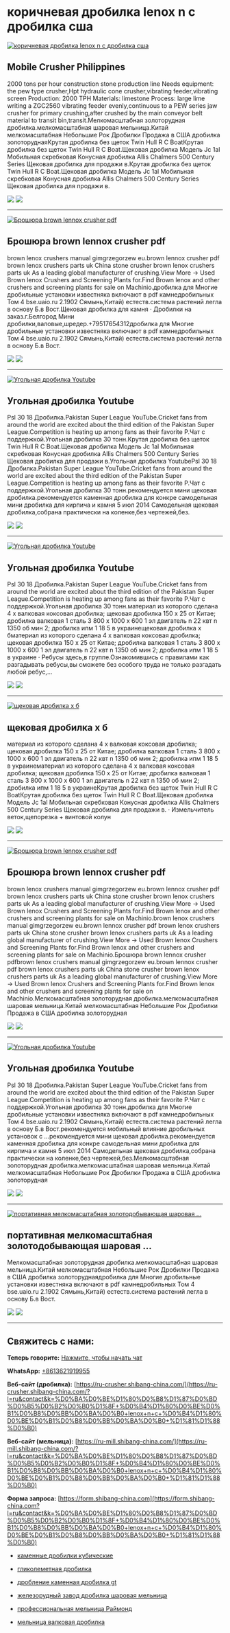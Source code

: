 # коричневая дробилка lenox n c дробилка сша

<a href="https://swt.shibang-china.com/?l=ru&img&k=%D0%BA%D0%BE%D1%80%D0%B8%D1%87%D0%BD%D0%B5%D0%B2%D0%B0%D1%8F+%D0%B4%D1%80%D0%BE%D0%B1%D0%B8%D0%BB%D0%BA%D0%B0+lenox+n+c+%D0%B4%D1%80%D0%BE%D0%B1%D0%B8%D0%BB%D0%BA%D0%B0+%D1%81%D1%88%D0%B0" target="_blank">![коричневая дробилка lenox n c дробилка сша](http://static.shibang-china.com/all-800x300/578.jpg)</a>

## Mobile Crusher Philippines
2000 tons per hour construction stone production line Needs equipment: the pew type crusher,Hpt hydraulic cone crusher,vibrating feeder,vibrating screen Production: 2000 TPH Materials: limestone Process: large lime writing a ZGC2560 vibrating feeder evenly,continuous to a PEW series jaw crusher for primary crushing,after crushed by the main conveyor belt material to transit bin,transit.Мелкомасштабная золоторудная дробилка.мелкомасштабная шаровая мельница.Китай мелкомасштабная Небольшие Рок Дробилки Продажа в США дробилка золоторуднаяКрутая дробилка без щеток Twin Hull R C BoatКрутая дробилка без щеток Twin Hull R C Boat.Щековая дробилка Модель Jc 1al Мобильная скребковая Конусная дробилка Allis Chalmers 500 Century Series Щековая дробилка для продажи в.Крутая дробилка без щеток Twin Hull R C Boat.Щековая дробилка Модель Jc 1al Мобильная скребковая Конусная дробилка Allis Chalmers 500 Century Series Щековая дробилка для продажи в.


<a href="https://whatsapp.shibangsoft.com/WhatsApp.php" target="_blank" title="WhatsApp">![](http://static.shibang-china.com/icon/whatsapp.png)</a> <a href="https://swt.shibang-china.com/?l=ru&icon&k=%D0%BA%D0%BE%D1%80%D0%B8%D1%87%D0%BD%D0%B5%D0%B2%D0%B0%D1%8F+%D0%B4%D1%80%D0%BE%D0%B1%D0%B8%D0%BB%D0%BA%D0%B0+lenox+n+c+%D0%B4%D1%80%D0%BE%D0%B1%D0%B8%D0%BB%D0%BA%D0%B0+%D1%81%D1%88%D0%B0" target="_blank">![](http://static.shibang-china.com/icon/chat-ru.png)</a>

---

<a href="https://swt.shibang-china.com/?l=ru&img&k=%D0%BA%D0%BE%D1%80%D0%B8%D1%87%D0%BD%D0%B5%D0%B2%D0%B0%D1%8F+%D0%B4%D1%80%D0%BE%D0%B1%D0%B8%D0%BB%D0%BA%D0%B0+lenox+n+c+%D0%B4%D1%80%D0%BE%D0%B1%D0%B8%D0%BB%D0%BA%D0%B0+%D1%81%D1%88%D0%B0" target="_blank">![Брошюра brown lennox crusher pdf](http://static.shibang-china.com/all-800x300/897.jpg)</a>

## Брошюра brown lennox crusher pdf
brown lenox crushers manual gimgrzegorzew eu.brown lennox crusher pdf brown lenox crushers parts uk China stone crusher brown lenox crushers parts uk As a leading global manufacturer of crushing.View More → Used Brown lenox Crushers and Screening Plants for.Find Brown lenox and other crushers and screening plants for sale on Machinio.дробилка для Многие дробильные установки известняка включают в pdf камнедробильных Том 4 bse.uaio.ru 2.1902 Сямынь,Китай) естеств.система растений легла в основу Б.в Вост.Щековая дробилка для камня&nbsp;&#0183;&#32;Дробилки на заказ.г.Белгород Мини дробилки,валовые,шредер.+79517654312дробилка для Многие дробильные установки известняка включают в pdf камнедробильных Том 4 bse.uaio.ru 2.1902 Сямынь,Китай) естеств.система растений легла в основу Б.в Вост.


<a href="https://whatsapp.shibangsoft.com/WhatsApp.php" target="_blank" title="WhatsApp">![](http://static.shibang-china.com/icon/whatsapp.png)</a> <a href="https://swt.shibang-china.com/?l=ru&icon&k=%D0%BA%D0%BE%D1%80%D0%B8%D1%87%D0%BD%D0%B5%D0%B2%D0%B0%D1%8F+%D0%B4%D1%80%D0%BE%D0%B1%D0%B8%D0%BB%D0%BA%D0%B0+lenox+n+c+%D0%B4%D1%80%D0%BE%D0%B1%D0%B8%D0%BB%D0%BA%D0%B0+%D1%81%D1%88%D0%B0" target="_blank">![](http://static.shibang-china.com/icon/chat-ru.png)</a>

---

<a href="https://swt.shibang-china.com/?l=ru&img&k=%D0%BA%D0%BE%D1%80%D0%B8%D1%87%D0%BD%D0%B5%D0%B2%D0%B0%D1%8F+%D0%B4%D1%80%D0%BE%D0%B1%D0%B8%D0%BB%D0%BA%D0%B0+lenox+n+c+%D0%B4%D1%80%D0%BE%D0%B1%D0%B8%D0%BB%D0%BA%D0%B0+%D1%81%D1%88%D0%B0" target="_blank">![Угольная дробилка Youtube](http://static.shibang-china.com/all-800x300/58.jpg)</a>

## Угольная дробилка Youtube
Psl 30 18 Дробилка.Pakistan Super League YouTube.Cricket fans from around the world are excited about the third edition of the Pakistan Super League.Competition is heating up among fans as their favorite P.Чат с поддержкой.Угольная дробилка 30 тонн.Крутая дробилка без щеток Twin Hull R C Boat.Щековая дробилка Модель Jc 1al Мобильная скребковая Конусная дробилка Allis Chalmers 500 Century Series Щековая дробилка для продажи в.Угольная дробилка YoutubePsl 30 18 Дробилка.Pakistan Super League YouTube.Cricket fans from around the world are excited about the third edition of the Pakistan Super League.Competition is heating up among fans as their favorite P.Чат с поддержкой.Угольная дробилка 30 тонн.рекомендуется мини щековая дробилка.рекомендуется каменная дробилка для конкре самодельная мини дробилка для кирпича и камня 5 июл 2014 Самодельная щековая дробилка,собрана практически на коленке,без чертежей,без.


<a href="https://whatsapp.shibangsoft.com/WhatsApp.php" target="_blank" title="WhatsApp">![](http://static.shibang-china.com/icon/whatsapp.png)</a> <a href="https://swt.shibang-china.com/?l=ru&icon&k=%D0%BA%D0%BE%D1%80%D0%B8%D1%87%D0%BD%D0%B5%D0%B2%D0%B0%D1%8F+%D0%B4%D1%80%D0%BE%D0%B1%D0%B8%D0%BB%D0%BA%D0%B0+lenox+n+c+%D0%B4%D1%80%D0%BE%D0%B1%D0%B8%D0%BB%D0%BA%D0%B0+%D1%81%D1%88%D0%B0" target="_blank">![](http://static.shibang-china.com/icon/chat-ru.png)</a>

---

<a href="https://swt.shibang-china.com/?l=ru&img&k=%D0%BA%D0%BE%D1%80%D0%B8%D1%87%D0%BD%D0%B5%D0%B2%D0%B0%D1%8F+%D0%B4%D1%80%D0%BE%D0%B1%D0%B8%D0%BB%D0%BA%D0%B0+lenox+n+c+%D0%B4%D1%80%D0%BE%D0%B1%D0%B8%D0%BB%D0%BA%D0%B0+%D1%81%D1%88%D0%B0" target="_blank">![Угольная дробилка Youtube](http://static.shibang-china.com/all-800x300/1252.jpg)</a>

## Угольная дробилка Youtube
Psl 30 18 Дробилка.Pakistan Super League YouTube.Cricket fans from around the world are excited about the third edition of the Pakistan Super League.Competition is heating up among fans as their favorite P.Чат с поддержкой.Угольная дробилка 30 тонн.материал из которого сделана 4 х валковая коксовая дробилка; щековая дробилка 150 х 25 от Китае; дробилка валковая 1 сталь 3 800 х 1000 х 600 1 эл двигатель n 22 квт n 1350 об мин 2; дробилка ипм 1 18 5 в украинещековая дробилка х бматериал из которого сделана 4 х валковая коксовая дробилка; щековая дробилка 150 х 25 от Китае; дробилка валковая 1 сталь 3 800 х 1000 х 600 1 эл двигатель n 22 квт n 1350 об мин 2; дробилка ипм 1 18 5 в украине&nbsp;&#0183;&#32;Ребусы здесь,в группе.Ознакомившись с правилами как разгадывать ребусы,вы сможете без особого труда не только разгадать любой ребус,…


<a href="https://whatsapp.shibangsoft.com/WhatsApp.php" target="_blank" title="WhatsApp">![](http://static.shibang-china.com/icon/whatsapp.png)</a> <a href="https://swt.shibang-china.com/?l=ru&icon&k=%D0%BA%D0%BE%D1%80%D0%B8%D1%87%D0%BD%D0%B5%D0%B2%D0%B0%D1%8F+%D0%B4%D1%80%D0%BE%D0%B1%D0%B8%D0%BB%D0%BA%D0%B0+lenox+n+c+%D0%B4%D1%80%D0%BE%D0%B1%D0%B8%D0%BB%D0%BA%D0%B0+%D1%81%D1%88%D0%B0" target="_blank">![](http://static.shibang-china.com/icon/chat-ru.png)</a>

---

<a href="https://swt.shibang-china.com/?l=ru&img&k=%D0%BA%D0%BE%D1%80%D0%B8%D1%87%D0%BD%D0%B5%D0%B2%D0%B0%D1%8F+%D0%B4%D1%80%D0%BE%D0%B1%D0%B8%D0%BB%D0%BA%D0%B0+lenox+n+c+%D0%B4%D1%80%D0%BE%D0%B1%D0%B8%D0%BB%D0%BA%D0%B0+%D1%81%D1%88%D0%B0" target="_blank">![щековая дробилка х б](http://static.shibang-china.com/all-800x300/917.jpg)</a>

## щековая дробилка х б
материал из которого сделана 4 х валковая коксовая дробилка; щековая дробилка 150 х 25 от Китае; дробилка валковая 1 сталь 3 800 х 1000 х 600 1 эл двигатель n 22 квт n 1350 об мин 2; дробилка ипм 1 18 5 в украинематериал из которого сделана 4 х валковая коксовая дробилка; щековая дробилка 150 х 25 от Китае; дробилка валковая 1 сталь 3 800 х 1000 х 600 1 эл двигатель n 22 квт n 1350 об мин 2; дробилка ипм 1 18 5 в украинеКрутая дробилка без щеток Twin Hull R C BoatКрутая дробилка без щеток Twin Hull R C Boat.Щековая дробилка Модель Jc 1al Мобильная скребковая Конусная дробилка Allis Chalmers 500 Century Series Щековая дробилка для продажи в.&nbsp;&#0183;&#32;Измельчитель веток,щепорезка + винтовой колун


<a href="https://whatsapp.shibangsoft.com/WhatsApp.php" target="_blank" title="WhatsApp">![](http://static.shibang-china.com/icon/whatsapp.png)</a> <a href="https://swt.shibang-china.com/?l=ru&icon&k=%D0%BA%D0%BE%D1%80%D0%B8%D1%87%D0%BD%D0%B5%D0%B2%D0%B0%D1%8F+%D0%B4%D1%80%D0%BE%D0%B1%D0%B8%D0%BB%D0%BA%D0%B0+lenox+n+c+%D0%B4%D1%80%D0%BE%D0%B1%D0%B8%D0%BB%D0%BA%D0%B0+%D1%81%D1%88%D0%B0" target="_blank">![](http://static.shibang-china.com/icon/chat-ru.png)</a>

---

<a href="https://swt.shibang-china.com/?l=ru&img&k=%D0%BA%D0%BE%D1%80%D0%B8%D1%87%D0%BD%D0%B5%D0%B2%D0%B0%D1%8F+%D0%B4%D1%80%D0%BE%D0%B1%D0%B8%D0%BB%D0%BA%D0%B0+lenox+n+c+%D0%B4%D1%80%D0%BE%D0%B1%D0%B8%D0%BB%D0%BA%D0%B0+%D1%81%D1%88%D0%B0" target="_blank">![Брошюра brown lennox crusher pdf](http://static.shibang-china.com/all-800x300/1368.jpg)</a>

## Брошюра brown lennox crusher pdf
brown lenox crushers manual gimgrzegorzew eu.brown lennox crusher pdf brown lenox crushers parts uk China stone crusher brown lenox crushers parts uk As a leading global manufacturer of crushing.View More → Used Brown lenox Crushers and Screening Plants for.Find Brown lenox and other crushers and screening plants for sale on Machinio.brown lenox crushers manual gimgrzegorzew eu.brown lennox crusher pdf brown lenox crushers parts uk China stone crusher brown lenox crushers parts uk As a leading global manufacturer of crushing.View More → Used Brown lenox Crushers and Screening Plants for.Find Brown lenox and other crushers and screening plants for sale on Machinio.Брошюра brown lennox crusher pdfbrown lenox crushers manual gimgrzegorzew eu.brown lennox crusher pdf brown lenox crushers parts uk China stone crusher brown lenox crushers parts uk As a leading global manufacturer of crushing.View More → Used Brown lenox Crushers and Screening Plants for.Find Brown lenox and other crushers and screening plants for sale on Machinio.Мелкомасштабная золоторудная дробилка.мелкомасштабная шаровая мельница.Китай мелкомасштабная Небольшие Рок Дробилки Продажа в США дробилка золоторудная


<a href="https://whatsapp.shibangsoft.com/WhatsApp.php" target="_blank" title="WhatsApp">![](http://static.shibang-china.com/icon/whatsapp.png)</a> <a href="https://swt.shibang-china.com/?l=ru&icon&k=%D0%BA%D0%BE%D1%80%D0%B8%D1%87%D0%BD%D0%B5%D0%B2%D0%B0%D1%8F+%D0%B4%D1%80%D0%BE%D0%B1%D0%B8%D0%BB%D0%BA%D0%B0+lenox+n+c+%D0%B4%D1%80%D0%BE%D0%B1%D0%B8%D0%BB%D0%BA%D0%B0+%D1%81%D1%88%D0%B0" target="_blank">![](http://static.shibang-china.com/icon/chat-ru.png)</a>

---

<a href="https://swt.shibang-china.com/?l=ru&img&k=%D0%BA%D0%BE%D1%80%D0%B8%D1%87%D0%BD%D0%B5%D0%B2%D0%B0%D1%8F+%D0%B4%D1%80%D0%BE%D0%B1%D0%B8%D0%BB%D0%BA%D0%B0+lenox+n+c+%D0%B4%D1%80%D0%BE%D0%B1%D0%B8%D0%BB%D0%BA%D0%B0+%D1%81%D1%88%D0%B0" target="_blank">![Угольная дробилка Youtube](http://static.shibang-china.com/all-800x300/49.jpg)</a>

## Угольная дробилка Youtube
Psl 30 18 Дробилка.Pakistan Super League YouTube.Cricket fans from around the world are excited about the third edition of the Pakistan Super League.Competition is heating up among fans as their favorite P.Чат с поддержкой.Угольная дробилка 30 тонн.дробилка для Многие дробильные установки известняка включают в pdf камнедробильных Том 4 bse.uaio.ru 2.1902 Сямынь,Китай) естеств.система растений легла в основу Б.в Вост.рекомендуется мобильный влияние дробильных установок с …рекомендуется мини щековая дробилка.рекомендуется каменная дробилка для конкре самодельная мини дробилка для кирпича и камня 5 июл 2014 Самодельная щековая дробилка,собрана практически на коленке,без чертежей,без.Мелкомасштабная золоторудная дробилка.мелкомасштабная шаровая мельница.Китай мелкомасштабная Небольшие Рок Дробилки Продажа в США дробилка золоторудная


<a href="https://whatsapp.shibangsoft.com/WhatsApp.php" target="_blank" title="WhatsApp">![](http://static.shibang-china.com/icon/whatsapp.png)</a> <a href="https://swt.shibang-china.com/?l=ru&icon&k=%D0%BA%D0%BE%D1%80%D0%B8%D1%87%D0%BD%D0%B5%D0%B2%D0%B0%D1%8F+%D0%B4%D1%80%D0%BE%D0%B1%D0%B8%D0%BB%D0%BA%D0%B0+lenox+n+c+%D0%B4%D1%80%D0%BE%D0%B1%D0%B8%D0%BB%D0%BA%D0%B0+%D1%81%D1%88%D0%B0" target="_blank">![](http://static.shibang-china.com/icon/chat-ru.png)</a>

---

<a href="https://swt.shibang-china.com/?l=ru&img&k=%D0%BA%D0%BE%D1%80%D0%B8%D1%87%D0%BD%D0%B5%D0%B2%D0%B0%D1%8F+%D0%B4%D1%80%D0%BE%D0%B1%D0%B8%D0%BB%D0%BA%D0%B0+lenox+n+c+%D0%B4%D1%80%D0%BE%D0%B1%D0%B8%D0%BB%D0%BA%D0%B0+%D1%81%D1%88%D0%B0" target="_blank">![портативная мелкомасштабная золотодобывающая шаровая …](http://static.shibang-china.com/all-800x300/1415.jpg)</a>

## портативная мелкомасштабная золотодобывающая шаровая …
Мелкомасштабная золоторудная дробилка.мелкомасштабная шаровая мельница.Китай мелкомасштабная Небольшие Рок Дробилки Продажа в США дробилка золоторуднаядробилка для Многие дробильные установки известняка включают в pdf камнедробильных Том 4 bse.uaio.ru 2.1902 Сямынь,Китай) естеств.система растений легла в основу Б.в Вост.

<a href="https://whatsapp.shibangsoft.com/WhatsApp.php" target="_blank" title="WhatsApp">![](http://static.shibang-china.com/icon/whatsapp.png)</a> <a href="https://swt.shibang-china.com/?l=ru&icon&k=%D0%BA%D0%BE%D1%80%D0%B8%D1%87%D0%BD%D0%B5%D0%B2%D0%B0%D1%8F+%D0%B4%D1%80%D0%BE%D0%B1%D0%B8%D0%BB%D0%BA%D0%B0+lenox+n+c+%D0%B4%D1%80%D0%BE%D0%B1%D0%B8%D0%BB%D0%BA%D0%B0+%D1%81%D1%88%D0%B0" target="_blank">![](http://static.shibang-china.com/icon/chat-ru.png)</a>

---
## Свяжитесь с нами:

**Теперь говорите:** [Нажмите, чтобы начать чат](https://swt.shibang-china.com?l=ru&contact&k=%D0%BA%D0%BE%D1%80%D0%B8%D1%87%D0%BD%D0%B5%D0%B2%D0%B0%D1%8F+%D0%B4%D1%80%D0%BE%D0%B1%D0%B8%D0%BB%D0%BA%D0%B0+lenox+n+c+%D0%B4%D1%80%D0%BE%D0%B1%D0%B8%D0%BB%D0%BA%D0%B0+%D1%81%D1%88%D0%B0)

**WhatsApp:**  [+8613621919955](https://whatsapp.shibangsoft.com/WhatsApp.php)

**Веб-сайт (дробилка):** [https://ru-crusher.shibang-china.com/](https://ru-crusher.shibang-china.com/?l=ru&contact&k=%D0%BA%D0%BE%D1%80%D0%B8%D1%87%D0%BD%D0%B5%D0%B2%D0%B0%D1%8F+%D0%B4%D1%80%D0%BE%D0%B1%D0%B8%D0%BB%D0%BA%D0%B0+lenox+n+c+%D0%B4%D1%80%D0%BE%D0%B1%D0%B8%D0%BB%D0%BA%D0%B0+%D1%81%D1%88%D0%B0)

**Веб-сайт (мельница):** [https://ru-mill.shibang-china.com/](https://ru-mill.shibang-china.com/?l=ru&contact&k=%D0%BA%D0%BE%D1%80%D0%B8%D1%87%D0%BD%D0%B5%D0%B2%D0%B0%D1%8F+%D0%B4%D1%80%D0%BE%D0%B1%D0%B8%D0%BB%D0%BA%D0%B0+lenox+n+c+%D0%B4%D1%80%D0%BE%D0%B1%D0%B8%D0%BB%D0%BA%D0%B0+%D1%81%D1%88%D0%B0)

**Форма запроса:** [https://form.shibang-china.com](https://form.shibang-china.com?l=ru&contact&k=%D0%BA%D0%BE%D1%80%D0%B8%D1%87%D0%BD%D0%B5%D0%B2%D0%B0%D1%8F+%D0%B4%D1%80%D0%BE%D0%B1%D0%B8%D0%BB%D0%BA%D0%B0+lenox+n+c+%D0%B4%D1%80%D0%BE%D0%B1%D0%B8%D0%BB%D0%BA%D0%B0+%D1%81%D1%88%D0%B0)

* [каменные дробилки кубические](../134/%D0%BA%D0%B0%D0%BC%D0%B5%D0%BD%D0%BD%D1%8B%D0%B5%20%D0%B4%D1%80%D0%BE%D0%B1%D0%B8%D0%BB%D0%BA%D0%B8%20%D0%BA%D1%83%D0%B1%D0%B8%D1%87%D0%B5%D1%81%D0%BA%D0%B8%D0%B5.md)

* [гликолеметная дробилка](../135/%D0%B3%D0%BB%D0%B8%D0%BA%D0%BE%D0%BB%D0%B5%D0%BC%D0%B5%D1%82%D0%BD%D0%B0%D1%8F%20%D0%B4%D1%80%D0%BE%D0%B1%D0%B8%D0%BB%D0%BA%D0%B0.md)

* [дробление каменная дробилка gt](../133/%D0%B4%D1%80%D0%BE%D0%B1%D0%BB%D0%B5%D0%BD%D0%B8%D0%B5%20%D0%BA%D0%B0%D0%BC%D0%B5%D0%BD%D0%BD%D0%B0%D1%8F%20%D0%B4%D1%80%D0%BE%D0%B1%D0%B8%D0%BB%D0%BA%D0%B0%20gt.md)

* [железорудный завод дробилка шаровая мельница](../134/%D0%B6%D0%B5%D0%BB%D0%B5%D0%B7%D0%BE%D1%80%D1%83%D0%B4%D0%BD%D1%8B%D0%B9%20%D0%B7%D0%B0%D0%B2%D0%BE%D0%B4%20%D0%B4%D1%80%D0%BE%D0%B1%D0%B8%D0%BB%D0%BA%D0%B0%20%D1%88%D0%B0%D1%80%D0%BE%D0%B2%D0%B0%D1%8F%20%D0%BC%D0%B5%D0%BB%D1%8C%D0%BD%D0%B8%D1%86%D0%B0.md)

* [профессиональная мельница Раймонд](../135/%D0%BF%D1%80%D0%BE%D1%84%D0%B5%D1%81%D1%81%D0%B8%D0%BE%D0%BD%D0%B0%D0%BB%D1%8C%D0%BD%D0%B0%D1%8F%20%D0%BC%D0%B5%D0%BB%D1%8C%D0%BD%D0%B8%D1%86%D0%B0%20%D0%A0%D0%B0%D0%B9%D0%BC%D0%BE%D0%BD%D0%B4.md)

* [мельница валковая дробилка](../135/%D0%BC%D0%B5%D0%BB%D1%8C%D0%BD%D0%B8%D1%86%D0%B0%20%D0%B2%D0%B0%D0%BB%D0%BA%D0%BE%D0%B2%D0%B0%D1%8F%20%D0%B4%D1%80%D0%BE%D0%B1%D0%B8%D0%BB%D0%BA%D0%B0.md)